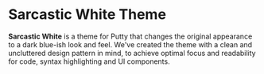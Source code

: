 # Sarcastic White Theme

**Sarcastic White** is a theme for Putty that changes the original appearance to a dark blue-ish look and feel.
We've created the theme with a clean and uncluttered design pattern in mind, to achieve optimal focus and readability for code, syntax highlighting and UI components.

